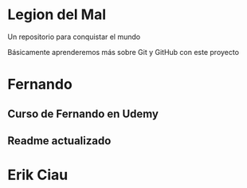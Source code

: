 # Legion del Mal
Un repositorio para conquistar el mundo

Básicamente aprenderemos más sobre Git y GitHub con este proyecto


# Fernando


## Curso de Fernando en Udemy

## Readme actualizado

# Erik Ciau